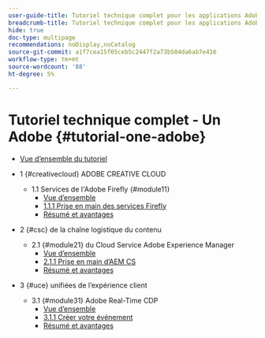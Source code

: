 ```yaml
---
user-guide-title: Tutoriel technique complet pour les applications Adobes, du Creative Cloud à l'Experience Cloud
breadcrumb-title: Tutoriel technique complet pour les applications Adobes, du Creative Cloud à l'Experience Cloud
hide: true
doc-type: multipage
recommendations: noDisplay,noCatalog
source-git-commit: a1f7cea15f65ceb5c2447f2a73b504da6ab7e416
workflow-type: tm+mt
source-wordcount: '88'
ht-degree: 5%

---
```



# Tutoriel technique complet - Un Adobe {#tutorial-one-adobe}

+ [Vue d’ensemble du tutoriel](/help/tutorial-one-adobe/overview.md)

+ 1 {#creativecloud} ADOBE CREATIVE CLOUD
   + 1.1 Services de l&#39;Adobe Firefly {#module11}
      + [Vue d’ensemble](/help/tutorial-one-adobe/modules/creative-cloud/module1.1/firefly-services.md)
      + [1.1.1 Prise en main des services Firefly](/help/tutorial-one-adobe/modules/creative-cloud/module1.1/ex1.md)
      + [Résumé et avantages](/help/tutorial-one-adobe/modules/creative-cloud/module1.1/summary.md)

+ 2 {#csc} de la chaîne logistique du contenu
   + 2.1 {#module21} du Cloud Service Adobe Experience Manager
      + [Vue d’ensemble](/help/tutorial-one-adobe/modules/csc/module2.1/aemcs.md)
      + [2.1.1 Prise en main d’AEM CS](/help/tutorial-one-adobe/modules/csc/module2.1/ex1.md)
      + [Résumé et avantages](/help/tutorial-one-adobe/modules/csc/module2.1/summary.md)

+ 3 {#uce} unifiées de l’expérience client
   + 3.1 {#module31} Adobe Real-Time CDP
      + [Vue d’ensemble](/help/tutorial-one-adobe/modules/uce/module3.1/rtcdp.md)
      + [3.1.1 Créer votre événement](/help/tutorial-one-adobe/modules/uce/module3.1/ex1.md)
      + [Résumé et avantages](/help/tutorial-one-adobe/modules/uce/module3.1/summary.md)

